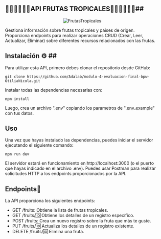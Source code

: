 ## 🥭​🍍​🍌​🥥​🥝​🍓​**API FRUTAS TROPICALES**🥭​🍍​🍌​🥥​🥝​🍓​##

<p align="center" width="100%">
<img src="https://encrypted-tbn0.gstatic.com/images?q=tbn:ANd9GcSy5OaAviY9ld1c7MEAUL7lqsBmxEQmScsR0g&s" alt="FrutasTropicales">
</p>

Gestiona información sobre frutas tropicales y países de origen. Proporciona endpoints para realizar operaciones CRUD (Crear, Leer, Actualizar, Eliminar) sobre diferentes recursos relacionados con las frutas.

## **Instalación** ⚙️ ​##

Para utilizar esta API, primero debes clonar el repositorio desde GitHub:

    git clone https://github.com/Adalab/modulo-4-evaluacion-final-bpw-OtiliaNicola.git

Instalar todas las dependencias necesarias con:

    npm install
Luego, crea un archivo ".env" copiando los parametros de ".env_example" con tus datos.

## **Uso** ##

Una vez que hayas instalado las dependencias, puedes iniciar el servidor ejecutando el siguiente comando:

    npm run dev
El servidor estará en funcionamiento en http://localhost:3000 (o el puerto que hayas indicado en el archivo .env). Puedes usar Postman para realizar solicitudes HTTP a los endpoints proporcionados por la API.

## **Endpoints**​🔎​ ##

La API proporciona los siguientes endpoints:

- GET /fruits: Obtiene la lista de frutas tropicales.
- GET /fruits/:id: Obtiene los detalles de un registro específico.
- POST /fruits: Crea un nuevo registro sobre la fruta que más te guste.
- PUT /fruits/:id: Actualiza los detalles de un registro existente.
- DELETE /fruits/:id: Elimina una fruta.
